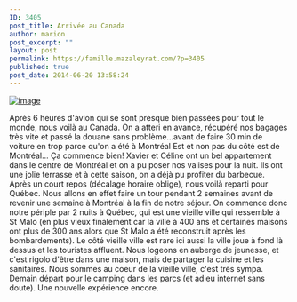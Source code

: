 ```yaml
---
ID: 3405
post_title: Arrivée au Canada
author: marion
post_excerpt: ""
layout: post
permalink: https://famille.mazaleyrat.com/?p=3405
published: true
post_date: 2014-06-20 13:58:24
---
```

<a href="http://famille.mazaleyrat.com/wp-content/uploads/2014/06/wpid-img_20140618_182957.jpg"><img title="IMG_20140618_182957.jpg" class="alignleft size-full" alt="image" src="http://famille.mazaleyrat.com/wp-content/uploads/2014/06/wpid-img_20140618_182957.jpg" /></a>



Après 6 heures d'avion qui se sont presque bien passées pour tout le monde, nous voilà au Canada. On a atteri en avance, récupéré nos bagages très vite et passé la douane sans problème...avant de faire 30 min de voiture en trop parce qu'on a été à Montréal Est et non pas du côté est de Montréal... Ça commence bien!
Xavier et Céline ont un bel appartement dans le centre de Montréal et on a pu poser nos valises pour la nuit. Ils ont une jolie terrasse et à cette saison, on a déjà pu profiter du barbecue.&nbsp; Après un court repos (décalage horaire oblige), nous voilà reparti pour Québec. Nous allons en effet faire un tour pendant 2 semaines avant de revenir une semaine à Montréal à la fin de notre séjour.
On commence donc notre périple par 2 nuits à Québec, qui est une vieille ville qui ressemble à St Malo (en plus vieux finalement car la ville à 400 ans et certaines maisons ont plus de 300 ans alors que St Malo a été reconstruit après les bombardements). Le côté vieille ville est rare ici aussi la ville joue à fond là dessus et les touristes affluent. 
Nous logeons en auberge de jeunesse, et c'est rigolo d'être dans une maison, mais de partager la cuisine et les sanitaires. Nous sommes au coeur de la vieille ville, c'est très sympa. 
Demain départ pour le camping dans les parcs (et adieu internet sans doute). Une nouvelle expérience encore.